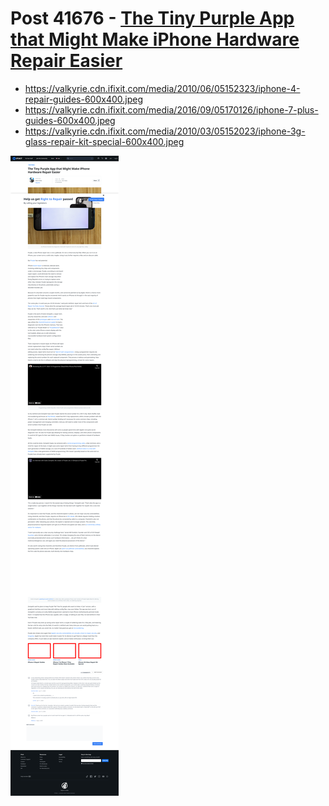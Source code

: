 # Post 41676 - [The Tiny Purple App that Might Make iPhone Hardware Repair Easier](https://www.ifixit.com/News/41676/the-tiny-purple-app-that-might-make-iphone-hardware-repair-easier)

- https://valkyrie.cdn.ifixit.com/media/2010/06/05152323/iphone-4-repair-guides-600x400.jpeg
- https://valkyrie.cdn.ifixit.com/media/2016/09/05170126/iphone-7-plus-guides-600x400.jpeg
- https://valkyrie.cdn.ifixit.com/media/2010/03/05152023/iphone-3g-glass-repair-kit-special-600x400.jpeg

![screencap](screenshots/29a04839-96e3-4727-ac32-5a011433122b.png)
